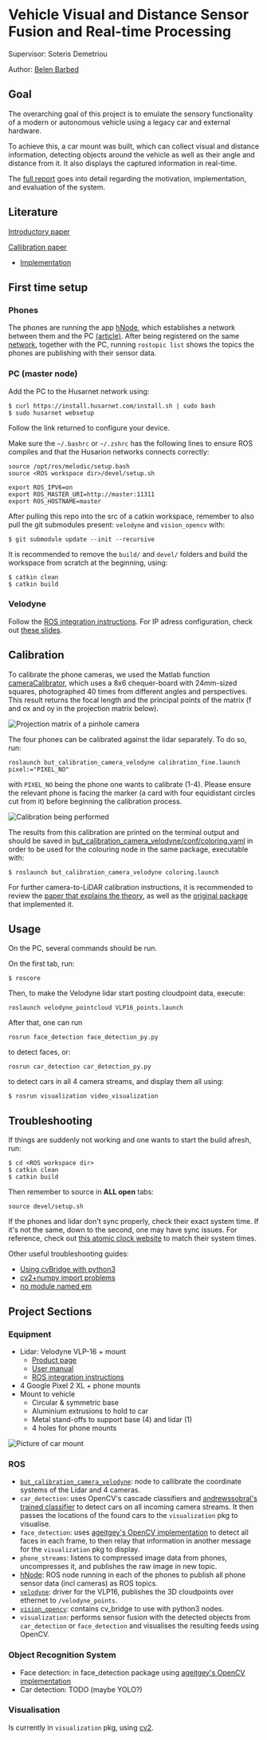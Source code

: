 # Vehicle Visual and Distance Sensor Fusion and Real-time Processing

Supervisor: Soteris Demetriou

Author: [Belen Barbed](https://github.com/belenbarbed)

## Goal

The overarching goal of this project is to emulate the sensory functionality of a modern or autonomous vehicle using a legacy car and external hardware.

To achieve this, a car mount was built, which can collect visual and distance information, detecting objects around the vehicle as well as their angle and distance from it. It also displays the captured information in real-time.

The [full report](docs/Belen_Barbed_VVDSFRTP.pdf) goes into detail regarding the motivation, implementation, and evaluation of the system.

## Literature

[Introductory paper](http://seclab.illinois.edu/wp-content/uploads/2018/06/demetriou2018codrive.pdf)

[Callibration paper](https://pdfs.semanticscholar.org/ed15/5d1a146e0cba6be98fd7128461439f88732a.pdf)

  - [Implementation](https://github.com/robofit/but_velodyne/tree/master/but_calibration_camera_velodyne)

## First time setup

### Phones

The phones are running the app [hNode](https://play.google.com/store/apps/details?id=com.husarion.node&hl=en_GB), which establishes a network between them and the PC [(article)](https://medium.com/husarion-blog/dont-buy-expensive-sensors-for-your-robot-use-your-smartphone-24380eab521). After being registered on the same [network](https://app.husarnet.com/network/849), together with the PC, running ```rostopic list``` shows the topics the phones are publishing with their sensor data.

### PC (master node)

Add the PC to the Husarnet network using:
```
$ curl https://install.husarnet.com/install.sh | sudo bash
$ sudo husarnet websetup
```
Follow the link returned to configure your device.

Make sure the ```~/.bashrc``` or  ```~/.zshrc``` has the following lines to ensure ROS compiles and that the Husarion networks connects correctly:
```
source /opt/ros/melodic/setup.bash
source <ROS workspace dir>/devel/setup.sh

export ROS_IPV6=on
export ROS_MASTER_URI=http://master:11311
export ROS_HOSTNAME=master
```

After pulling this repo into the src of a catkin workspace, remember to also pull the git submodules present: ```velodyne``` and ```vision_opencv``` with:
```
$ git submodule update --init --recursive
```
It is recommended to remove the ```build/``` and ```devel/``` folders and build the workspace from scratch at the beginning, using:
```
$ catkin clean
$ catkin build
```

### Velodyne

Follow the [ROS integration instructions](http://wiki.ros.org/velodyne/Tutorials/Getting%20Started%20with%20the%20Velodyne%20VLP16). For IP adress configuration, check out [these slides](https://velodynelidar.com/docs/manuals/63-9266%20REV%20A%20WEBSERVER%20USER%20GUIDE,HDL-32E%20&%20VLP-16.pdf).

## Calibration

To calibrate the phone cameras, we used the Matlab function [cameraCalibrator](https://uk.mathworks.com/help/vision/ref/cameramatrix.html), which uses a 8x6 chequer-board with 24mm-sized squares, photographed 40 times from different angles and perspectives. This result returns the focal length and the principal points of the matrix (f and ox and oy in the projection matrix below).

![Projection matrix of a pinhole camera](docs/P_matrix.jpg)

The four phones can be calibrated against the lidar separately. To do so, run:
```
roslaunch but_calibration_camera_velodyne calibration_fine.launch pixel:="PIXEL_NO"
```
with ```PIXEL_NO``` being the phone one wants to calibrate (1-4). Please ensure the relevant phone is facing the marker (a card with four equidistant circles cut from it) before beginning the calibration process.

![Calibration being performed](docs/calibration.jpg)

The results from this calibration are printed on the terminal output and should be saved in [but_calibration_camera_velodyne/conf/coloring.yaml](but_calibration_camera_velodyne/conf/coloring.yaml) in order to be used for the colouring node in the same package, executable with:
```
$ roslaunch but_calibration_camera_velodyne coloring.launch
```

For further camera-to-LiDAR calibration instructions, it is recommended to review the [paper that explains the theory](https://pdfs.semanticscholar.org/ed15/5d1a146e0cba6be98fd7128461439f88732a.pdf), as well as the [original package](https://github.com/robofit/but_velodyne/tree/master/but_calibration_camera_velodyne) that implemented it.

## Usage

On the PC, several commands should be run.

On the first tab, run:
```
$ roscore
```

Then, to make the Velodyne lidar start posting cloudpoint data, execute:
```
roslaunch velodyne_pointcloud VLP16_points.launch
```

After that, one can run
```
rosrun face_detection face_detection_py.py
```
to detect faces, or:
```
rosrun car_detection car_detection_py.py
```
to detect cars in all 4 camera streams, and display them all using:
```
$ rosrun visualization video_visualization
```

## Troubleshooting

If things are suddenly not working and one wants to start the build afresh, run:
```
$ cd <ROS workspace dir>
$ catkin clean
$ catkin build
```
Then remember to source in **ALL open** tabs:
```
source devel/setup.sh
```

If the phones and lidar don't sync properly, check their exact system time. If it's not the same, down to the second, one may have sync issues. For reference, check out [this atomic clock website](time.is) to match their system times.

Other useful troubleshooting guides:
  - [Using cvBridge with python3](https://stackoverflow.com/questions/49221565/unable-to-use-cv-bridge-with-ros-kinetic-and-python3)
  - [cv2+numpy import problems](https://stackoverflow.com/questions/20518632/importerror-numpy-core-multiarray-failed-to-import)
  - [no module named em](https://answers.ros.org/question/257757/importerror-no-module-named-em-error/)

## Project Sections

### Equipment
  - Lidar: Velodyne VLP-16 + mount
    - [Product page](https://velodynelidar.com/vlp-16-lite.html)
    - [User manual](https://velodynelidar.com/docs/manuals/63-9243%20REV%20D%20MANUAL,USERS,VLP-16.pdf)
    - [ROS integration instructions](http://wiki.ros.org/velodyne/Tutorials/Getting%20Started%20with%20the%20Velodyne%20VLP16)
  - 4 Google Pixel 2 XL + phone mounts
  - Mount to vehicle
    - Circular & symmetric base
    - Aluminium extrusions to hold to car
    - Metal stand-offs to support base (4) and lidar (1)
    - 4 holes for phone mounts

![Picture of car mount](docs/car_mount_picture.jpg)

### ROS
  - [```but_calibration_camera_velodyne```](https://github.com/robofit/but_velodyne/tree/master/but_calibration_camera_velodyne): node to callibrate the coordinate systems of the Lidar and 4 cameras.
  - ```car_detection```: uses OpenCV's cascade classifiers and [andrewssobral's trained classifier](https://github.com/andrewssobral/vehicle_detection_haarcascades/) to detect cars on all incoming camera streams. It then passes the locations of the found cars to the ```visualization``` pkg to visualise.
  - ```face_detection```: uses [ageitgey's OpenCV implementation](https://github.com/ageitgey/face_recognition) to detect all faces in each frame, to then relay that information in another message for the ```visualization``` pkg to display.
  - ```phone_streams```: listens to compressed image data from phones, uncompresses it, and publishes the raw image in new topic.
  - [hNode](https://play.google.com/store/apps/details?id=com.husarion.node&hl=en_GB): ROS node running in each of the phones to publish all phone sensor data (incl cameras) as ROS topics.
  - [```velodyne```](https://github.com/ros-drivers/velodyne): driver for the VLP16, publishes the 3D cloudpoints over ethernet to ```/velodyne_points```.
  - [```vision_opencv```](https://github.com/ros-perception/vision_opencv.git): contains cv_bridge to use with python3 nodes.
  - ```visualization```: performs sensor fusion with the detected objects from ```car_detection``` or ```face_detection``` and visualises the resulting feeds using OpenCV.
  

### Object Recognition System
  - Face detection: in face_detection package using [ageitgey's OpenCV implementation](https://github.com/ageitgey/face_recognition)
  - Car detection: TODO (maybe YOLO?)

### Visualisation

Is currently in ```visualization``` pkg, using [cv2](https://opencv.org/).

